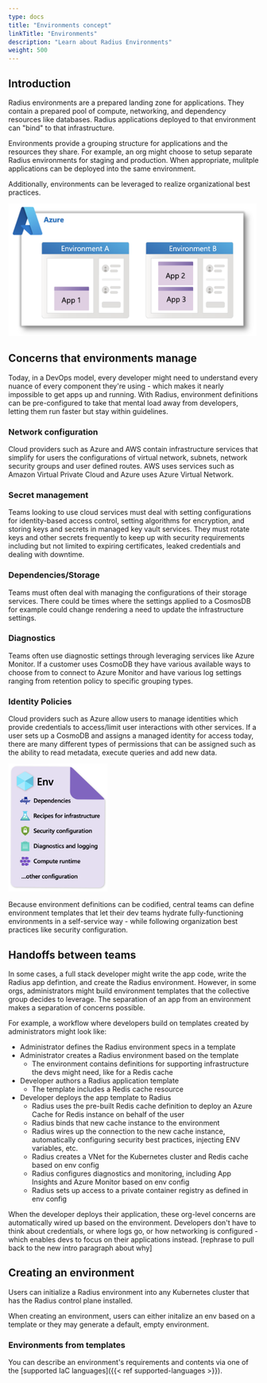 ```yaml
---
type: docs
title: "Environments concept"
linkTitle: "Environments"
description: "Learn about Radius Environments"
weight: 500
---
```


## Introduction

Radius environments are a prepared landing zone for applications. They contain a prepared pool of compute, networking, and dependency resources like databases. Radius applications deployed to that environment can "bind" to that infrastructure. 

Environments provide a grouping structure for applications and the resources they share. For example, an org might choose to setup separate Radius environments for staging and production. When appropriate, mulitple applications can be deployed into the same environment. 

Additionally, environments can be leveraged to realize organizational best practices. 

<img src="env-with-apps-example.png" alt="Diagram of multiple Radius environments deployed to Azure. One environment contains 1 app, the other environment contains multiple apps." width="500" />

## Concerns that environments manage

Today, in a DevOps model, every developer might need to understand every nuance of every component they're using - which makes it nearly impossible to get apps up and running. With Radius, environment definitions can be pre-configured to take that mental load away from developers, letting them run faster but stay within guidelines. 

### Network configuration

Cloud providers such as Azure and AWS contain infrastructure services that simplify for users the configurations of virtual network, subnets, network security groups and user defined routes. AWS uses services such as Amazon Virtual Private Cloud and Azure uses Azure Virtual Network.

### Secret management

Teams looking to use cloud services must deal with setting configurations for identity-based access control, setting algorithms for encryption, and storing keys and secrets in managed key vault services. They must rotate keys and other secrets frequently to keep up with security requirements including but not limited to expiring certificates, leaked credentials and dealing with downtime.

### Dependencies/Storage

Teams must often deal with managing the configurations of their storage services. There could be times where the settings applied to a CosmosDB for example could change rendering a need to update the infrastructure settings.

### Diagnostics

Teams often use diagnostic settings through leveraging services like Azure Monitor. If a customer uses CosmoDB they have various available ways to choose from to connect to Azure Monitor and have various log settings ranging from retention policy to specific grouping types.

### Identity Policies

Cloud providers such as Azure allow users to manage identities which provide credentials to access/limit user interactions with other services. If a user sets up a CosmoDB and assigns a managed identity for access today, there are many different types of permissions that can be assigned such as the ability to read metadata, execute queries and add new data.

<img src="env-template-example.png" alt="Diagram of example contents for an environment template. It contains dependencies like Dapr, templates for infrastructure, security configuration, diagnostics and logging, and compute runtime." width="200" />

Because environment definitions can be codified, central teams can define environment templates that let their dev teams hydrate fully-functioning environments in a self-service way - while following organization best practices like security configuration. 

## Handoffs between teams

In some cases, a full stack developer might write the app code, write the Radius app defintion, and create the Radius environment. However, in some orgs, administrators might build environment templates that the collective group decides to leverage. The separation of an app from an environment makes a separation of concerns possible. 

For example, a workflow where developers build on templates created by administrators might look like: 
- Administrator defines the Radius environment specs in a template 
- Administrator creates a Radius environment based on the template
  - The environment contains definitions for supporting infrastructure the devs might need, like for a Redis cache
- Developer authors a Radius application template
  - The template includes a Redis cache resource
- Developer deploys the app template to Radius 
  - Radius uses the pre-built Redis cache definition to deploy an Azure Cache for Redis instance on behalf of the user
  - Radius binds that new cache instance to the environment 
  - Radius wires up the connection to the new cache instance, automatically configuring security best practices, injecting ENV variables, etc.
  - Radius creates a VNet for the Kubernetes cluster and Redis cache based on env config
  - Radius configures diagnostics and monitoring, including App Insights and Azure Monitor based on env config
  - Radius sets up access to a private container registry as defined in env config


When the developer deploys their application, these org-level concerns are automatically wired up based on the environment. Developers don't have to think about credentials, or where logs go, or how networking is configured - which enables devs to focus on their applications instead. [rephrase to pull back to the new intro paragraph about why]

## Creating an environment

Users can initialize a Radius environment into any Kubernetes cluster that has the Radius control plane installed. 

When creating an environment, users can either initalize an env based on a template or they may generate a default, empty environment.

### Environments from templates

You can describe an environment's requirements and contents via one of the [supported IaC languages]({{< ref supported-languages >}}). 
